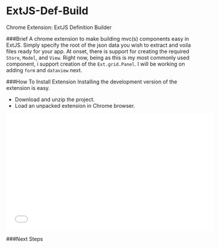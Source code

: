 ExtJS-Def-Build
===============

Chrome Extension: ExtJS Definition Builder

###Brief
A chrome extension to make building mvc(s) components easy in ExtJS.  Simply specify the root of the json data you wish to extract and voila files ready for your app.  At onset, there is support for creating the required `Store`, `Model`, and `View`.  Right now, being as this is my most commonly used component, i support creation of the `Ext.grid.Panel`.  I will be working on adding `form` and `dataview` next.

###How To Install Extension
Installing the development version of the extension is easy.
* Download and unzip the project.
* Load an unpacked extension in Chrome browser.
<iframe width="560" height="315" src="//www.youtube.com/embed/BD_SQDHYaVY" frameborder="0" allowfullscreen></iframe>


###Next Steps
